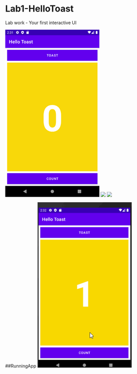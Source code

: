 # Lab1-HelloToast
Lab work - Your first interactive UI

<img src="/img1.png" width=300>


<img src="https://github.com/MAD-WeeklyAssignment/Lab1-HelloToast/blob/main/%E2%80%ABimg2.png?raw=true" width=300>


<img src="https://github.com/MAD-WeeklyAssignment/Lab1-HelloToast/blob/main/%E2%80%ABimg3.png?raw=true" width=300>

##RunningApp
<img src="/initial.gif" width=300>
